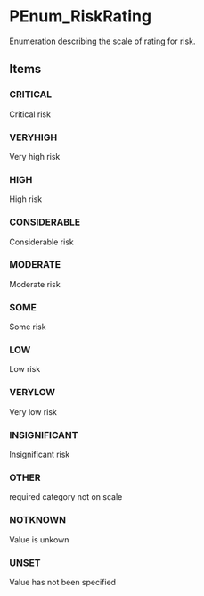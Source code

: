 # PEnum_RiskRating

Enumeration describing the scale of rating for risk.
<!-- end of short definition -->


## Items

### CRITICAL
Critical risk

### VERYHIGH
Very high risk

### HIGH
High risk

### CONSIDERABLE
Considerable risk

### MODERATE
Moderate risk

### SOME
Some risk

### LOW
Low risk

### VERYLOW
Very low risk

### INSIGNIFICANT
Insignificant risk

### OTHER
required category not on scale

### NOTKNOWN
Value is unkown

### UNSET
Value has not been specified
